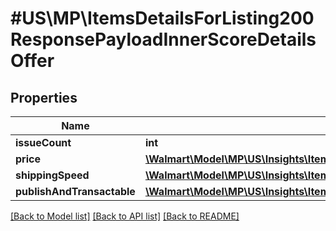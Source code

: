 # #US\MP\ItemsDetailsForListing200ResponsePayloadInnerScoreDetailsOffer

## Properties

Name | Type | Description | Notes
------------ | ------------- | ------------- | -------------
**issueCount** | **int** |  | [optional]
**price** | [**\Walmart\Model\MP\US\Insights\ItemsDetailsForListing200ResponsePayloadInnerScoreDetailsOfferPrice**](ItemsDetailsForListing200ResponsePayloadInnerScoreDetailsOfferPrice.md) |  | [optional]
**shippingSpeed** | [**\Walmart\Model\MP\US\Insights\ItemsDetailsForListing200ResponsePayloadInnerScoreDetailsOfferShippingSpeed**](ItemsDetailsForListing200ResponsePayloadInnerScoreDetailsOfferShippingSpeed.md) |  | [optional]
**publishAndTransactable** | [**\Walmart\Model\MP\US\Insights\ItemsDetailsForListing200ResponsePayloadInnerScoreDetailsOfferPublishAndTransactable**](ItemsDetailsForListing200ResponsePayloadInnerScoreDetailsOfferPublishAndTransactable.md) |  | [optional]


[[Back to Model list]](../) [[Back to API list]](../../Api/US/MP) [[Back to README]](../../README.md)
